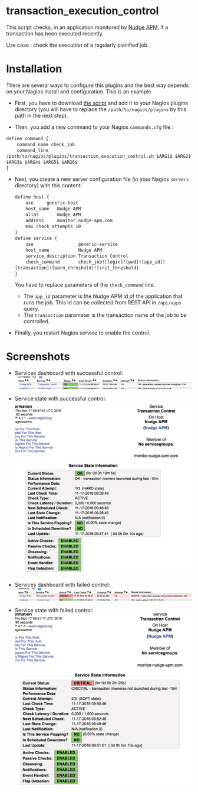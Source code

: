 # transaction_execution_control

This script checks, in an application monitored by [Nudge APM](https://www.nudge-apm.com), if a transaction has been executed recently.

Use case : check the execution of a regularly planified job.

# Installation

There are several ways to configure this plugins and the best way depends on your Nagios install and configuration.
This is an example.

* First, you have to download [the script](transaction_execution_control.sh) and add it to your Nagios plugins directory (you will have to replace the `/path/to/nagios/plugins` by this path in the next step).

* Then, you add a new command to your Nagios `commands.cfg` file :
```
define command {
    command_name check_job
    command_line /path/to/nagios/plugins/transaction_execution_control.sh $ARG1$ $ARG2$ $ARG3$ $ARG4$ $ARG5$ $ARG6$
}
```

* Next, you create a new server configuration file (in your Nagios `servers` directory) with this content:
  ```
  define host {
      use     generic-host
      host_name   Nudge APM
      alias       Nudge APM
      address     monitor.nudge-apm.com
      max_check_attempts 10
  }
  define service {
      use                 generic-service
      host_name           Nudge APM
      service_description Transaction Control
      check_command       check_job![login]![pwd]![app_id]![transaction]![warn_threshold]![crit_threshold]
  }
  ```
  You have to replace parameters of the `check_command` line.
  * The `app_id` parameter is the Nudge APM id of the application that runs the job. This id can be collected from REST API in `/api/apps` query.
  * The `transaction` parameter is the transaction name of the job to be controlled.


* Finally, you restart Nagios service to enable the control.

# Screenshots

* Services dashboard with successful control:<br>
<kbd><img src="../img/screen-check-tr-ok-1.png" /></kbd>

* Service state with successful control:<br>
<kbd><img src="../img/screen-check-tr-ok-2.png" /></kbd>

* Services dashboard with failed control:<br>
<kbd><img src="../img/screen-check-tr-crit-1.png" /></kbd>

* Service state with failed control:<br>
<kbd><img src="../img/screen-check-tr-crit-2.png" /></kbd>
